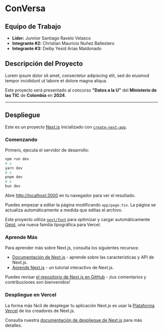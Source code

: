 # ConVersa

## Equipo de Trabajo

- **Líder:** Junnior Santiago Ravelo Velasco
- **Integrante #2:** Christian Mauricio Nuñez Ballestero
- **Integrante #3:** Deiby Yesid Arias Maldonado

## Descripción del Proyecto

Lorem ipsum dolor sit amet, consectetur adipiscing elit, sed do eiusmod tempor incididunt ut labore et dolore magna aliqua.

Este proyecto será presentado al concurso **"Datos a la U"** del **Ministerio de las TIC** de **Colombia** en **2024**.

---

## Despliegue

Este es un proyecto [Next.js](https://nextjs.org) inicializado con [`create-next-app`](https://nextjs.org/docs/app/api-reference/cli/create-next-app).

### Comenzando

Primero, ejecuta el servidor de desarrollo:

```bash
npm run dev
# o
yarn dev
# o
pnpm dev
# o
bun dev
```

Abre [http://localhost:3000](http://localhost:3000) en tu navegador para ver el resultado.

Puedes empezar a editar la página modificando `app/page.tsx`. La página se actualiza automáticamente a medida que editas el archivo.

Este proyecto utiliza [`next/font`](https://nextjs.org/docs/app/building-your-application/optimizing/fonts) para optimizar y cargar automáticamente [Geist](https://vercel.com/font), una nueva familia tipográfica para Vercel.

### Aprende Más

Para aprender más sobre Next.js, consulta los siguientes recursos:

- [Documentación de Next.js](https://nextjs.org/docs) - aprende sobre las características y API de Next.js.
- [Aprende Next.js](https://nextjs.org/learn) - un tutorial interactivo de Next.js.

Puedes revisar [el repositorio de Next.js en GitHub](https://github.com/vercel/next.js) - ¡tus comentarios y contribuciones son bienvenidos!

### Despliegue en Vercel

La forma más fácil de desplegar tu aplicación Next.js es usar la [Plataforma Vercel](https://vercel.com/new?utm_medium=default-template&filter=next.js&utm_source=create-next-app&utm_campaign=create-next-app-readme) de los creadores de Next.js.

Consulta nuestra [documentación de despliegue de Next.js](https://nextjs.org/docs/app/building-your-application/deploying) para más detalles.
